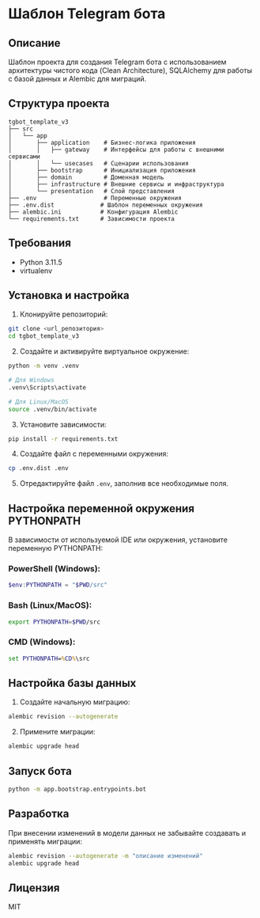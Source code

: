 # Шаблон Telegram бота

## Описание
Шаблон проекта для создания Telegram бота с использованием архитектуры чистого кода (Clean Architecture), SQLAlchemy для работы с базой данных и Alembic для миграций.

## Структура проекта
```
tgbot_template_v3
├── src
│   └── app
│       ├── application    # Бизнес-логика приложения
│       │   ├── gateway    # Интерфейсы для работы с внешними сервисами
│       │   └── usecases   # Сценарии использования
│       ├── bootstrap      # Инициализация приложения
│       ├── domain         # Доменная модель
│       ├── infrastructure # Внешние сервисы и инфраструктура
│       └── presentation   # Слой представления
├── .env                   # Переменные окружения
├── .env.dist             # Шаблон переменных окружения
├── alembic.ini           # Конфигурация Alembic
└── requirements.txt      # Зависимости проекта
```

## Требования
- Python 3.11.5
- virtualenv

## Установка и настройка

1. Клонируйте репозиторий:
```bash
git clone <url_репозитория>
cd tgbot_template_v3
```

2. Создайте и активируйте виртуальное окружение:
```bash
python -m venv .venv

# Для Windows
.venv\Scripts\activate

# Для Linux/MacOS
source .venv/bin/activate
```

3. Установите зависимости:
```bash
pip install -r requirements.txt
```

4. Создайте файл с переменными окружения:
```bash
cp .env.dist .env
```

5. Отредактируйте файл `.env`, заполнив все необходимые поля.

## Настройка переменной окружения PYTHONPATH

В зависимости от используемой IDE или окружения, установите переменную PYTHONPATH:

### PowerShell (Windows):
```powershell
$env:PYTHONPATH = "$PWD/src"
```

### Bash (Linux/MacOS):
```bash
export PYTHONPATH=$PWD/src
```

### CMD (Windows):
```cmd
set PYTHONPATH=%CD%\src
```

## Настройка базы данных

1. Создайте начальную миграцию:
```bash
alembic revision --autogenerate
```

2. Примените миграции:
```bash
alembic upgrade head
```

## Запуск бота

```bash
python -m app.bootstrap.entrypoints.bot
```

## Разработка

При внесении изменений в модели данных не забывайте создавать и применять миграции:

```bash
alembic revision --autogenerate -m "описание изменений"
alembic upgrade head
```

## Лицензия
MIT